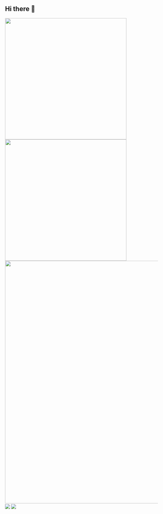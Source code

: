 ## Hi there 👋
<img align="center" width="400" src="https://github-readme-stats.vercel.app/api?username=Fucov&theme=transparent&include_all_commits=true&show_icons=true&hide_border=true" />

<img align="center" width="400" src="https://github-readme-stats.vercel.app/api?username=Fucov&theme=transparent&include_all_commits=true&show_icons=true&hide_border=true" />

<img width="800" src="https://github-readme-activity-graph.vercel.app/graph?username=Fucov&theme=github-compact&hide_border=true&area=true" />

<img align="center" src="https://github-readme-stats.vercel.app/api/top-langs/?username=Fucov&theme=transparent&hide_border=true&layout=donut-vertical&langs_count=6" />

<img align="center" src="https://skillicons.dev/icons?i={docker,js,html,css,django,python,go,java,cpp,c}&theme=light" />

<!--
**Fucov/Fucov** is a ✨ _special_ ✨ repository because its `README.md` (this file) appears on your GitHub profile.

Here are some ideas to get you started:

- 🔭 I’m currently working on ...
- 🌱 I’m currently learning ...
- 👯 I’m looking to collaborate on ...
- 🤔 I’m looking for help with ...
- 💬 Ask me about ...
- 📫 How to reach me: ...
- 😄 Pronouns: ...
- ⚡ Fun fact: ...
-->
